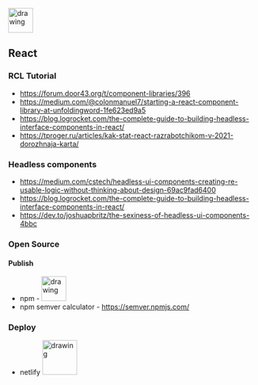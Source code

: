 
[<img src="https://user-images.githubusercontent.com/74174349/120631228-510b2c00-c470-11eb-93a3-7ab000d689cb.jpg" alt="drawing" width="50"/>](https://reactjs.org/)

## React ##

### RCL Tutorial ###

* https://forum.door43.org/t/component-libraries/396
* https://medium.com/@colonmanuel7/starting-a-react-component-library-at-unfoldingword-1fe623ed9a5
* https://blog.logrocket.com/the-complete-guide-to-building-headless-interface-components-in-react/
* https://tproger.ru/articles/kak-stat-react-razrabotchikom-v-2021-dorozhnaja-karta/

### Headless components ###
* https://medium.com/cstech/headless-ui-components-creating-re-usable-logic-without-thinking-about-design-69ac9fad6400
* https://blog.logrocket.com/the-complete-guide-to-building-headless-interface-components-in-react/
* https://dev.to/joshuapbritz/the-sexiness-of-headless-ui-components-4bbc

### Open Source ###

#### Publish ####

* npm - [<img src="https://user-images.githubusercontent.com/74174349/120637915-2624d600-c478-11eb-9bad-124700116648.jpg" alt="drawing" width="50"/>](https://www.npmjs.com/)
* npm semver calculator - https://semver.npmjs.com/

### Deploy ###

* netlify [<img src="https://user-images.githubusercontent.com/74174349/120636033-d218f200-c475-11eb-834f-18f8a1b39bf6.jpg" alt="drawing" width="70"/>](https://www.netlify.com/)




